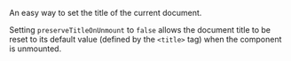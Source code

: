 An easy way to set the title of the current document.

Setting `preserveTitleOnUnmount` to `false` allows the document title to be reset to its default value (defined by the `<title>` tag) when the component is unmounted.
